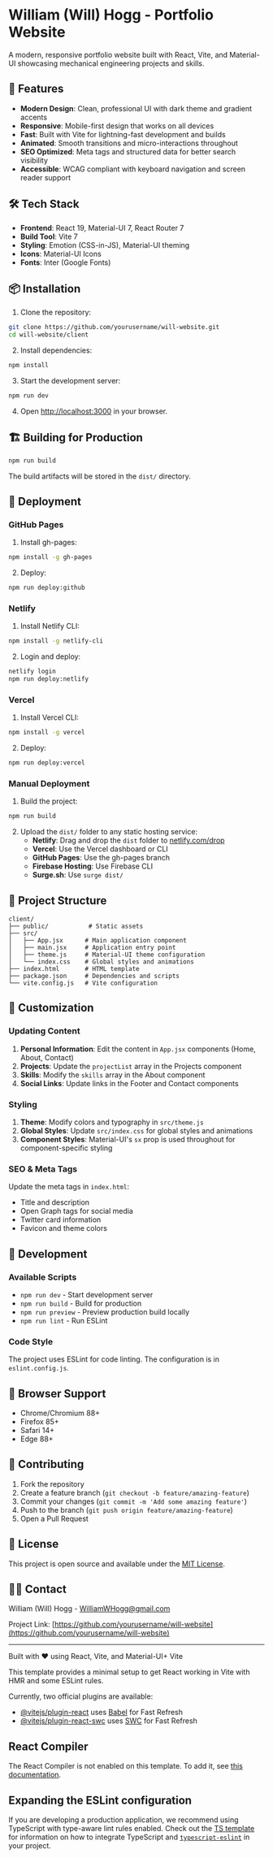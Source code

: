 # William (Will) Hogg - Portfolio Website

A modern, responsive portfolio website built with React, Vite, and Material-UI showcasing mechanical engineering projects and skills.

## 🚀 Features

- **Modern Design**: Clean, professional UI with dark theme and gradient accents
- **Responsive**: Mobile-first design that works on all devices
- **Fast**: Built with Vite for lightning-fast development and builds
- **Animated**: Smooth transitions and micro-interactions throughout
- **SEO Optimized**: Meta tags and structured data for better search visibility
- **Accessible**: WCAG compliant with keyboard navigation and screen reader support

## 🛠️ Tech Stack

- **Frontend**: React 19, Material-UI 7, React Router 7
- **Build Tool**: Vite 7
- **Styling**: Emotion (CSS-in-JS), Material-UI theming
- **Icons**: Material-UI Icons
- **Fonts**: Inter (Google Fonts)

## 📦 Installation

1. Clone the repository:
```bash
git clone https://github.com/yourusername/will-website.git
cd will-website/client
```

2. Install dependencies:
```bash
npm install
```

3. Start the development server:
```bash
npm run dev
```

4. Open [http://localhost:3000](http://localhost:3000) in your browser.

## 🏗️ Building for Production

```bash
npm run build
```

The build artifacts will be stored in the `dist/` directory.

## 🚀 Deployment

### GitHub Pages

1. Install gh-pages:
```bash
npm install -g gh-pages
```

2. Deploy:
```bash
npm run deploy:github
```

### Netlify

1. Install Netlify CLI:
```bash
npm install -g netlify-cli
```

2. Login and deploy:
```bash
netlify login
npm run deploy:netlify
```

### Vercel

1. Install Vercel CLI:
```bash
npm install -g vercel
```

2. Deploy:
```bash
npm run deploy:vercel
```

### Manual Deployment

1. Build the project:
```bash
npm run build
```

2. Upload the `dist/` folder to any static hosting service:
   - **Netlify**: Drag and drop the `dist` folder to [netlify.com/drop](https://app.netlify.com/drop)
   - **Vercel**: Use the Vercel dashboard or CLI
   - **GitHub Pages**: Use the gh-pages branch
   - **Firebase Hosting**: Use Firebase CLI
   - **Surge.sh**: Use `surge dist/`

## 📁 Project Structure

```
client/
├── public/           # Static assets
├── src/
│   ├── App.jsx      # Main application component
│   ├── main.jsx     # Application entry point
│   ├── theme.js     # Material-UI theme configuration
│   └── index.css    # Global styles and animations
├── index.html       # HTML template
├── package.json     # Dependencies and scripts
└── vite.config.js   # Vite configuration
```

## 🎨 Customization

### Updating Content

1. **Personal Information**: Edit the content in `App.jsx` components (Home, About, Contact)
2. **Projects**: Update the `projectList` array in the Projects component
3. **Skills**: Modify the `skills` array in the About component
4. **Social Links**: Update links in the Footer and Contact components

### Styling

1. **Theme**: Modify colors and typography in `src/theme.js`
2. **Global Styles**: Update `src/index.css` for global styles and animations
3. **Component Styles**: Material-UI's `sx` prop is used throughout for component-specific styling

### SEO & Meta Tags

Update the meta tags in `index.html`:
- Title and description
- Open Graph tags for social media
- Twitter card information
- Favicon and theme colors

## 🔧 Development

### Available Scripts

- `npm run dev` - Start development server
- `npm run build` - Build for production
- `npm run preview` - Preview production build locally
- `npm run lint` - Run ESLint

### Code Style

The project uses ESLint for code linting. The configuration is in `eslint.config.js`.

## 📱 Browser Support

- Chrome/Chromium 88+
- Firefox 85+
- Safari 14+
- Edge 88+

## 🤝 Contributing

1. Fork the repository
2. Create a feature branch (`git checkout -b feature/amazing-feature`)
3. Commit your changes (`git commit -m 'Add some amazing feature'`)
4. Push to the branch (`git push origin feature/amazing-feature`)
5. Open a Pull Request

## 📄 License

This project is open source and available under the [MIT License](LICENSE).

## 🙋‍♂️ Contact

William (Will) Hogg - [WilliamWHogg@gmail.com](mailto:WilliamWHogg@gmail.com)

Project Link: [https://github.com/yourusername/will-website](https://github.com/yourusername/will-website)

---

Built with ❤️ using React, Vite, and Material-UI+ Vite

This template provides a minimal setup to get React working in Vite with HMR and some ESLint rules.

Currently, two official plugins are available:

- [@vitejs/plugin-react](https://github.com/vitejs/vite-plugin-react/blob/main/packages/plugin-react) uses [Babel](https://babeljs.io/) for Fast Refresh
- [@vitejs/plugin-react-swc](https://github.com/vitejs/vite-plugin-react/blob/main/packages/plugin-react-swc) uses [SWC](https://swc.rs/) for Fast Refresh

## React Compiler

The React Compiler is not enabled on this template. To add it, see [this documentation](https://react.dev/learn/react-compiler/installation).

## Expanding the ESLint configuration

If you are developing a production application, we recommend using TypeScript with type-aware lint rules enabled. Check out the [TS template](https://github.com/vitejs/vite/tree/main/packages/create-vite/template-react-ts) for information on how to integrate TypeScript and [`typescript-eslint`](https://typescript-eslint.io) in your project.
